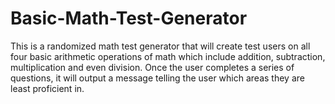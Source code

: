 # Basic-Math-Test-Generator
This is a randomized math test generator that will create test users on all four basic arithmetic operations of math which include addition, subtraction, multiplication and even division. Once the user completes a series of questions, it will output a message telling the user which areas they are least proficient in.
